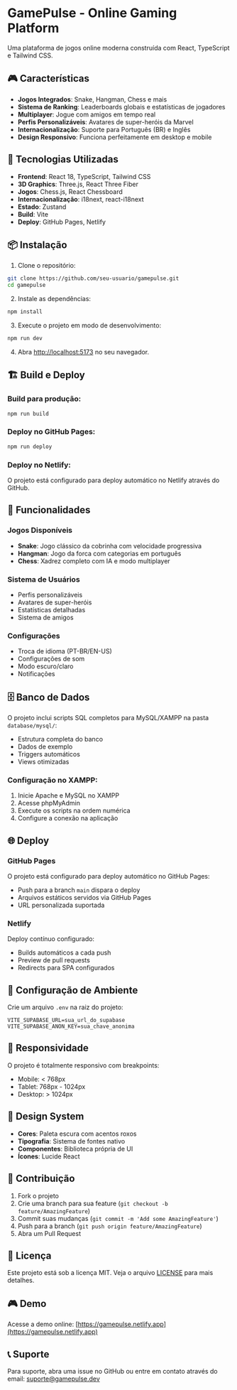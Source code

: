 # GamePulse - Online Gaming Platform

Uma plataforma de jogos online moderna construída com React, TypeScript e Tailwind CSS.

## 🎮 Características

- **Jogos Integrados**: Snake, Hangman, Chess e mais
- **Sistema de Ranking**: Leaderboards globais e estatísticas de jogadores
- **Multiplayer**: Jogue com amigos em tempo real
- **Perfis Personalizáveis**: Avatares de super-heróis da Marvel
- **Internacionalização**: Suporte para Português (BR) e Inglês
- **Design Responsivo**: Funciona perfeitamente em desktop e mobile

## 🚀 Tecnologias Utilizadas

- **Frontend**: React 18, TypeScript, Tailwind CSS
- **3D Graphics**: Three.js, React Three Fiber
- **Jogos**: Chess.js, React Chessboard
- **Internacionalização**: i18next, react-i18next
- **Estado**: Zustand
- **Build**: Vite
- **Deploy**: GitHub Pages, Netlify

## 📦 Instalação

1. Clone o repositório:
```bash
git clone https://github.com/seu-usuario/gamepulse.git
cd gamepulse
```

2. Instale as dependências:
```bash
npm install
```

3. Execute o projeto em modo de desenvolvimento:
```bash
npm run dev
```

4. Abra [http://localhost:5173](http://localhost:5173) no seu navegador.

## 🏗️ Build e Deploy

### Build para produção:
```bash
npm run build
```

### Deploy no GitHub Pages:
```bash
npm run deploy
```

### Deploy no Netlify:
O projeto está configurado para deploy automático no Netlify através do GitHub.

## 🎯 Funcionalidades

### Jogos Disponíveis
- **Snake**: Jogo clássico da cobrinha com velocidade progressiva
- **Hangman**: Jogo da forca com categorias em português
- **Chess**: Xadrez completo com IA e modo multiplayer

### Sistema de Usuários
- Perfis personalizáveis
- Avatares de super-heróis
- Estatísticas detalhadas
- Sistema de amigos

### Configurações
- Troca de idioma (PT-BR/EN-US)
- Configurações de som
- Modo escuro/claro
- Notificações

## 🗄️ Banco de Dados

O projeto inclui scripts SQL completos para MySQL/XAMPP na pasta `database/mysql/`:

- Estrutura completa do banco
- Dados de exemplo
- Triggers automáticos
- Views otimizadas

### Configuração no XAMPP:
1. Inicie Apache e MySQL no XAMPP
2. Acesse phpMyAdmin
3. Execute os scripts na ordem numérica
4. Configure a conexão na aplicação

## 🌐 Deploy

### GitHub Pages
O projeto está configurado para deploy automático no GitHub Pages:
- Push para a branch `main` dispara o deploy
- Arquivos estáticos servidos via GitHub Pages
- URL personalizada suportada

### Netlify
Deploy contínuo configurado:
- Builds automáticos a cada push
- Preview de pull requests
- Redirects para SPA configurados

## 🔧 Configuração de Ambiente

Crie um arquivo `.env` na raiz do projeto:

```env
VITE_SUPABASE_URL=sua_url_do_supabase
VITE_SUPABASE_ANON_KEY=sua_chave_anonima
```

## 📱 Responsividade

O projeto é totalmente responsivo com breakpoints:
- Mobile: < 768px
- Tablet: 768px - 1024px
- Desktop: > 1024px

## 🎨 Design System

- **Cores**: Paleta escura com acentos roxos
- **Tipografia**: Sistema de fontes nativo
- **Componentes**: Biblioteca própria de UI
- **Ícones**: Lucide React

## 🤝 Contribuição

1. Fork o projeto
2. Crie uma branch para sua feature (`git checkout -b feature/AmazingFeature`)
3. Commit suas mudanças (`git commit -m 'Add some AmazingFeature'`)
4. Push para a branch (`git push origin feature/AmazingFeature`)
5. Abra um Pull Request

## 📄 Licença

Este projeto está sob a licença MIT. Veja o arquivo [LICENSE](LICENSE) para mais detalhes.

## 🎮 Demo

Acesse a demo online: [https://gamepulse.netlify.app](https://gamepulse.netlify.app)

## 📞 Suporte

Para suporte, abra uma issue no GitHub ou entre em contato através do email: suporte@gamepulse.dev